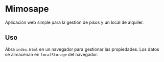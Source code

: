 # Mimosape

Aplicación web simple para la gestión de pisos y un local de alquiler.

## Uso

Abra `index.html` en un navegador para gestionar las propiedades.
Los datos se almacenan en `localStorage` del navegador.

